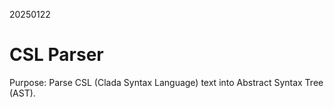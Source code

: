 20250122

# CSL Parser

Purpose: Parse CSL (Clada Syntax Language) text into Abstract Syntax Tree (AST).
